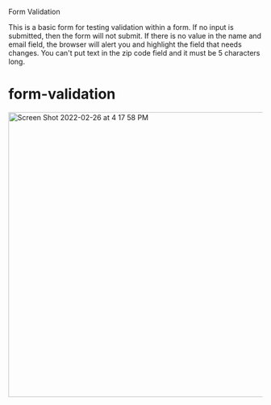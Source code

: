 Form Validation

This is a basic form for testing validation within a form. If no input is submitted, then the form will not submit. If there is no value in the name and email field, the browser will alert you and highlight the field that needs changes. You can't put text in the zip code field and it must be 5 characters long. 

# form-validation

<img width="565" alt="Screen Shot 2022-02-26 at 4 17 58 PM" src="https://user-images.githubusercontent.com/66346130/155859371-5dbe51ca-46fb-4ae3-93d2-815d1c60dee9.png">
